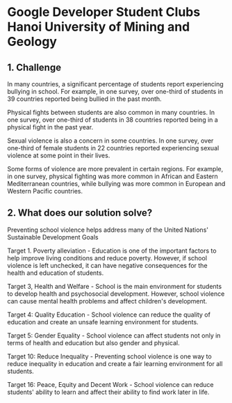 # Google Developer Student Clubs Hanoi University of Mining and Geology

## 1. Challenge

In many countries, a significant percentage of students report experiencing bullying in school. 
For example, in one survey, over one-third of students in 39 countries reported being bullied in the past month.

Physical fights between students are also common in many countries. 
In one survey, over one-third of students in 38 countries reported being in a physical fight in the past year.

Sexual violence is also a concern in some countries. 
In one survey, over one-third of female students in 22 countries reported experiencing sexual violence at some point in their lives.

Some forms of violence are more prevalent in certain regions. 
For example, in one survey, physical fighting was more common in African and Eastern Mediterranean countries, 
while bullying was more common in European and Western Pacific countries.

## 2. What does our solution solve?

Preventing school violence helps address many of the United Nations' Sustainable Development Goals

Target 1. Poverty alleviation - Education is one of the important factors to help improve living conditions and reduce poverty. However, if school violence is left unchecked, it can have negative consequences for the health and education of students.

Target 3, Health and Welfare - School is the main environment for students to develop health and psychosocial development. However, school violence can cause mental health problems and affect children's development.

Target 4: Quality Education - School violence can reduce the quality of education and create an unsafe learning environment for students.

Target 5: Gender Equality - School violence can affect students not only in terms of health and education but also gender and physical.

Target 10: Reduce Inequality - Preventing school violence is one way to reduce inequality in education and create a fair learning environment for all students.

Target 16: Peace, Equity and Decent Work - School violence can reduce students' ability to learn and affect their ability to find work later in life.


